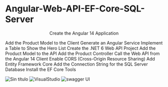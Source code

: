 # Angular-Web-API-EF-Core-SQL-Server

<p align="center">Create the Angular 14 Application</p>
Add the Product Model to the Client 
Generate an Angular Service 
Implement a Table to Show the Hero List 
Create the .NET 6 Web API Project 
Add the Product Model to the API 
Add the Product Controller 
Call the Web API from the Angular 14 Client 
Enable CORS (Cross-Origin Resource Sharing) 
Add Entity Framework Core 
Add the Connection String for the SQL Server Database 
Install the EF Core Tools


![Sin título](https://user-images.githubusercontent.com/116003329/232157563-5bba7209-2352-44c9-9237-af61b63381de.jpg)
![VisualStudio](https://user-images.githubusercontent.com/116003329/232157581-368933cb-db1a-46e0-b258-bc1db5f83fce.jpg)
![swagger UI](https://user-images.githubusercontent.com/116003329/232157584-b94ab519-eb60-4c9a-b937-3b655140afe9.jpg)
